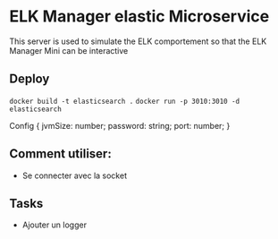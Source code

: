 # ELK Manager elastic Microservice

This server is used to simulate the ELK comportement so that the ELK Manager Mini can be interactive 

## Deploy

```docker build -t elasticsearch .```
```docker run -p 3010:3010 -d elasticsearch```

Config {
  jvmSize: number;
  password: string;
  port: number;
}

## Comment utiliser:

- Se connecter avec la socket

## Tasks

- Ajouter un logger